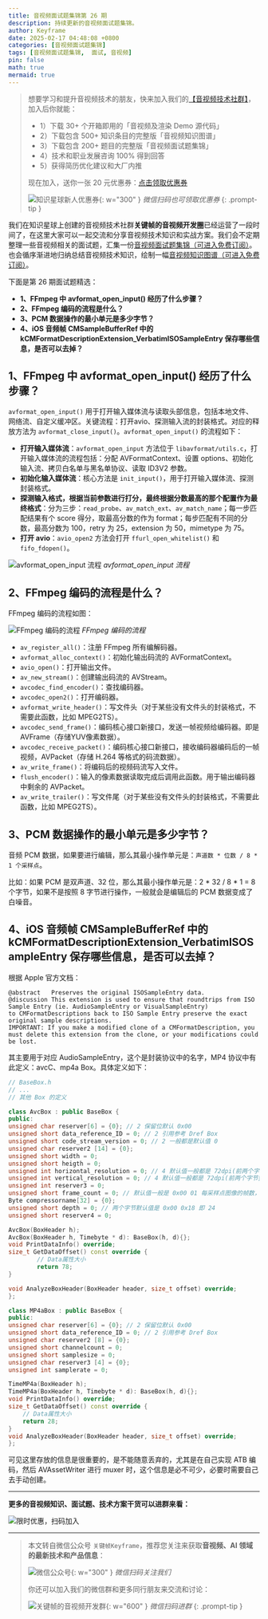 ```yaml
---
title: 音视频面试题集锦第 26 期
description: 持续更新的音视频面试题集锦。
author: Keyframe
date: 2025-02-17 04:48:08 +0800
categories: [音视频面试题集锦]
tags: [音视频面试题集锦,  面试, 音视频]
pin: false
math: true
mermaid: true
---
```


>想要学习和提升音视频技术的朋友，快来加入我们的<a href="https://t.zsxq.com/jRprT" target="_blank" rel="noopener noreferrer">【音视频技术社群】</a>，加入后你就能：
>
>- 1）下载 30+ 个开箱即用的「音视频及渲染 Demo 源代码」
>- 2）下载包含 500+ 知识条目的完整版「音视频知识图谱」
>- 3）下载包含 200+ 题目的完整版「音视频面试题集锦」
>- 4）技术和职业发展咨询 100% 得到回答
>- 5）获得简历优化建议和大厂内推
>  
>现在加入，送你一张 20 元优惠券：<a href="https://t.zsxq.com/jRprT" target="_blank" rel="noopener noreferrer">点击领取优惠券</a>
>
>![知识星球新人优惠券](assets/img/keyframe-zsxq-coupon.png){: w="300" }
>_微信扫码也可领取优惠券_
{: .prompt-tip }



我们在知识星球上创建的音视频技术社群**关键帧的音视频开发圈**已经运营了一段时间了，在这里大家可以一起交流和分享音视频技术知识和实战方案。我们会不定期整理一些音视频相关的面试题，汇集一份[音视频面试题集锦（可进入免费订阅）](https://mp.weixin.qq.com/mp/appmsgalbum?__biz=MjM5MTkxOTQyMQ==&action=getalbum&album_id=2380776196751425539#wechat_redirect)。也会循序渐进地归纳总结音视频技术知识，绘制一幅[音视频知识图谱（可进入免费订阅）](https://mp.weixin.qq.com/mp/appmsgalbum?__biz=MjM5MTkxOTQyMQ==&action=getalbum&album_id=2349658423078092802#wechat_redirect)。

下面是第 26 期面试题精选：

- **1、FFmpeg 中 avformat_open_input() 经历了什么步骤？**
- **2、FFmpeg 编码的流程是什么？**
- **3、PCM 数据操作的最小单元是多少字节？**
- **4、iOS 音频帧 CMSampleBufferRef 中的 kCMFormatDescriptionExtension_VerbatimISOSampleEntry 保存哪些信息，是否可以去掉？**

## 1、FFmpeg 中 avformat_open_input() 经历了什么步骤？

`avformat_open_input()` 用于打开输入媒体流与读取头部信息，包括本地文件、网络流、自定义缓冲区。关键流程：打开avio、探测输入流的封装格式。对应的释放方法为 `avformat_close_input()`。`avformat_open_input()` 的流程如下：

- **打开输入媒体流**：`avformat_open_input` 方法位于 `libavformat/utils.c`，打开输入媒体流的流程包括：分配 AVFormatContext、设置 options、初始化输入流、拷贝白名单与黑名单协议、读取 ID3V2 参数。
- **初始化输入媒体流**：核心方法是 `init_input()`，用于打开输入媒体流、探测封装格式。
- **探测输入格式，根据当前参数进行打分，最终根据分数最高的那个配置作为最终格式**：分为三步：`read_probe`、`av_match_ext`、`av_match_name`；每一步匹配结果有个 score 得分，取最高分数的作为 format；每步匹配有不同的分数，最高分数为 100，retry 为 25，extension 为 50，mimetype 为 75。
- **打开 avio**：`avio_open2` 方法会打开 `ffurl_open_whitelist()` 和 `fifo_fdopen()`。



![avformat_open_input 流程](assets/resource/av-interview-qa/avformat_open_input.png)
_avformat_open_input 流程_




## 2、FFmpeg 编码的流程是什么？

FFmpeg 编码的流程如图：



![FFmpeg 编码的流程](assets/resource/av-interview-qa/ffmpeg_encode.png)
_FFmpeg 编码的流程_

- `av_register_all()`：注册 FFmpeg 所有编解码器。
- `avformat_alloc_context()`：初始化输出码流的 AVFormatContext。
- `avio_open()`：打开输出文件。
- `av_new_stream()`：创建输出码流的 AVStream。
- `avcodec_find_encoder()`：查找编码器。
- `avcodec_open2()`：打开编码器。
- `avformat_write_header()`：写文件头（对于某些没有文件头的封装格式，不需要此函数，比如 MPEG2TS）。
- `avcodec_send_frame()`：编码核心接口新接口，发送一帧视频给编码器。即是 AVFrame（存储YUV像素数据）。
- `avcodec_receive_packet()`：编码核心接口新接口，接收编码器编码后的一帧视频，AVPacket（存储 H.264 等格式的码流数据）。
- `av_write_frame()`：将编码后的视频码流写入文件。
- `flush_encoder()`：输入的像素数据读取完成后调用此函数。用于输出编码器中剩余的 AVPacket。
- `av_write_trailer()`：写文件尾（对于某些没有文件头的封装格式，不需要此函数，比如 MPEG2TS）。




## 3、PCM 数据操作的最小单元是多少字节？

音频 PCM 数据，如果要进行编辑，那么其最小操作单元是：`声道数 * 位数 / 8 * 1 个采样点`。

比如：如果 PCM 是双声道、32 位，那么其最小操作单元是：2 * 32 / 8 * 1 = 8 个字节，如果不是按照 8 字节进行操作，一般就会是编辑后的 PCM 数据变成了白噪音。




## 4、iOS 音频帧 CMSampleBufferRef 中的 kCMFormatDescriptionExtension_VerbatimISOSampleEntry 保存哪些信息，是否可以去掉？

根据 Apple 官方文档：

```objc
@abstract	Preserves the original ISOSampleEntry data.
@discussion This extension is used to ensure that roundtrips from ISO Sample Entry (ie. AudioSampleEntry or VisualSampleEntry)
to CMFormatDescriptions back to ISO Sample Entry preserve the exact original sample descriptions.
IMPORTANT: If you make a modified clone of a CMFormatDescription, you must delete this extension from the clone, or your modifications could be lost.
```

其主要用于对应 AudioSampleEntry，这个是封装协议中的名字，MP4 协议中有此定义：avcC、mp4a Box。具体定义如下：

```c++
// BaseBox.h
// ...
// 其他 Box 的定义

class AvcBox : public BaseBox {
public:
unsigned char reserver[6] = {0}; // 2 保留位默认 0x00
unsigned short data_reference_ID = 0; // 2 引用参考 Dref Box
unsigned short code_stream_version = 0; // 2 一般都是默认值 0
unsigned char reserver2 [14] = {0};
unsigned short width = 0;
unsigned short heigth = 0;
unsigned int horizontal_resolution = 0; // 4 默认值一般都是 72dpi(前两个字节整数部分，后面两个字节小数部分)
unsigned int vertical_resolution = 0; // 4 默认值一般都是 72dpi(前两个字节整数部分，后面两个字节小数部分)
unsigned int reserver3 = 0;
unsigned short frame_count = 0; // 默认值一般是 0x00 01 每采样点图像的帧数，一般为 1，有些情况下，每个采样点有多帧
Byte compressorname[32] = {0};
unsigned short depth = 0; // 两个字节默认值是 0x00 0x18 即 24
unsigned short reserver4 = 0;

AvcBox(BoxHeader h);
AvcBox(BoxHeader h, Timebyte * d): BaseBox(h, d){};
void PrintDataInfo() override;
size_t GetDataOffset() const override {
		// Data属性大小
		return 78;
}

void AnalyzeBoxHeader(BoxHeader header, size_t offset) override;
};

class MP4aBox : public BaseBox {
public:
unsigned char reserver[6] = {0}; // 2 保留位默认 0x00
unsigned short data_reference_ID = 0; // 2 引用参考 Dref Box
unsigned char reserver2 [8] = {0};
unsigned short channelcount = 0;
unsigned short samplesize = 0;
unsigned char reserver3 [4] = {0};
unsigned int samplerate = 0;

TimeMP4a(BoxHeader h);
TimeMP4a(BoxHeader h, Timebyte * d): BaseBox(h, d){};
void PrintDataInfo() override;
size_t GetDataOffset() const override {
	// Data属性大小
	return 28;
}
void AnalyzeBoxHeader(BoxHeader header, size_t offset) override;
};
```

可见这里存放的信息是很重要的，是不能随意丢弃的，尤其是在自己实现 ATB 编码，然后 AVAssetWriter 进行 muxer 时，这个信息是必不可少，必要时需要自己去手动创建。

------

**更多的音视频知识、面试题、技术方案干货可以进群来看：**

![限时优惠，扫码加入](assets/img/keyframe-zsxq.png)





---

> 本文转自微信公众号 `关键帧Keyframe`，推荐您关注来获取**音视频、AI 领域的最新技术和产品信息**：
>
>![微信公众号](assets/img/keyframe-mp.jpg){: w="300" }
>_微信扫码关注我们_
>
>你还可以加入我们的微信群和更多同行朋友来交流和讨论：
>
>![关键帧的音视频开发群](assets/img/av-wechat-group.jpg){: w="600" }
>_微信扫码进群_
{: .prompt-tip }

